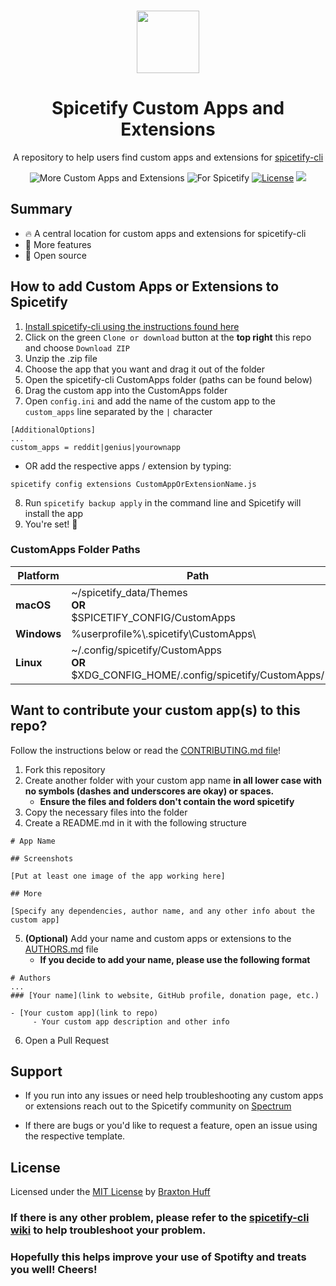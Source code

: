 <p align="center"><a href="https://github.com/3raxton/spicetify-custom-apps/"
target="_blank"><br><img width="100" src="https://emojipedia-us.s3.dualstack.us-west-1.amazonaws.com/thumbs/240/apple/271/fire_1f525.png"></a></p>
<h1 align="center">Spicetify Custom Apps and Extensions</h1>
<p align="center">A repository to help users find custom apps and extensions for  <a href="https://github.com/khanhas/spicetify-cli" target="_blank"> spicetify-cli</a></p>
<p align="center">
</a>
<a><img src="https://img.shields.io/badge/more-Custom%20Apps%20&amp;%20Extensions-orange.svg" alt="More Custom Apps and Extensions"></a>
<a><img src="https://img.shields.io/badge/for-spicetify-E71A0E.svg" alt="For Spicetify"></a>
<a href="https://3raxton.github.io/license"><img src="https://img.shields.io/badge/License-MIT-blue.svg" alt="License"></a>
<a href="https://hits.seeyoufarm.com"><img src="https://hits.seeyoufarm.com/api/count/incr/badge.svg?url=https%3A%2F%2Fgithub.com%2F3raxton%2Fspicetify-customapps%2F&count_bg=%23E71A0E&title_bg=%23000000&icon=spotify.svg&icon_color=%23E71A0E&title=hits&edge_flat=false"/></a></p>

## Summary
- 🔥 A central location for custom apps and extensions for spicetify-cli
- 👀 More features
- 🎉 Open source

## How to add Custom Apps or Extensions to Spicetify

1. [Install spicetify-cli using the instructions found here](https://github.com/khanhas/spicetify-cli/wiki/Installation)
2.  Click on the green `Clone or download` button at the <b>top right</b> this repo  and choose ```Download ZIP```
3.  Unzip the .zip file 
4. Choose the app that you want and drag it out of the folder
5. Open the spicetify-cli CustomApps folder (paths can be found below)
6. Drag the custom app into the CustomApps folder
7. Open ```config.ini``` and add the name of the custom app to the ```custom_apps``` line separated by the ```|``` character
```
[AdditionalOptions]
...
custom_apps = reddit|genius|yourownapp
```
- OR add the respective apps / extension by typing:
```
spicetify config extensions CustomAppOrExtensionName.js
```
8. Run ```spicetify backup apply``` in the command line and Spicetify will install the app
9. You're set! 🎉

### CustomApps Folder Paths

| **Platform**|**Path**                                                                                    |
| ------------|--------------------------------------------------------------------------------------------|
| **macOS**   |~/spicetify_data/Themes <br> **OR**<br>$SPICETIFY_CONFIG/CustomApps                         |
| **Windows** |%userprofile%\\.spicetify\CustomApps\                                                       |
| **Linux**   |~/.config/spicetify/CustomApps <br> **OR**<br>$XDG_CONFIG_HOME/.config/spicetify/CustomApps/|


## Want to contribute your custom app(s) to this repo? 
Follow the instructions below or read the <a href="https://github.com/3raxton/spicetify-custom-apps/blob/main/CONTRIBUTING.md"  target="_blank">CONTRIBUTING.md file</a>!

1. Fork this repository
2. Create another folder with your custom app name **in all lower case with no symbols (dashes and underscores are okay) or spaces.**
     - **Ensure the files and folders don't contain the word spicetify**
3. Copy the necessary files into the folder
4. Create a README.md in it with the following structure
```
# App Name

## Screenshots

[Put at least one image of the app working here]

## More

[Specify any dependencies, author name, and any other info about the custom app]
```
5. **(Optional)** Add your name and custom apps or extensions to the <a href="https://github.com/3raxton/spicetify-custom-apps/blob/main/AUTHORS.md"  target="_blank">AUTHORS.md</a> file 
     - **If you decide to add your name, please use the following format**
```
# Authors
...
### [Your name](link to website, GitHub profile, donation page, etc.)

- [Your custom app](link to repo)
     - Your custom app description and other info
```
6. Open a Pull Request

## Support

* If you run into any issues or need help troubleshooting any custom apps or extensions reach out to the Spicetify community on [Spectrum](https://spectrum.chat/spicetify)

* If there are bugs or you'd like to request a feature, open an issue using the respective template.

## License
Licensed under the [MIT License](https://3raxton.github.io/license) by [Braxton Huff](https://github.com/3raxton) 

### **If there is any other problem, please refer to the <a href="https://github.com/khanhas/spicetify-cli/wiki"  target="_blank">spicetify-cli wiki</a> to help troubleshoot your problem.**

### **Hopefully this helps improve your use of Spotifty and treats you well! Cheers!**
